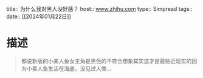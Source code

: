title:: 为什么我对黑人没好感？
host:: www.zhihu.com
type:: Simpread
tags:: 
date:: [[2024年01月22日]]


# 描述
> 都说新版的小美人鱼女主角是黑色的不符合想象其实这才是最贴近现实的因为小美人鱼生活在海底，没见过人类…



